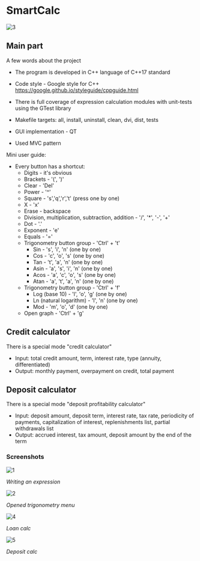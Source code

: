 # SmartCalc

![3](./images/3.png)

## Main part

A few words about the project

- The program is developed in C++ language of C++17 standard

- Code style - Google style for C++ https://google.github.io/styleguide/cppguide.html

- There is full coverage of expression calculation modules with unit-tests using the GTest library

- Makefile targets: all, install, uninstall, clean, dvi, dist, tests

- GUI implementation - QT

- Used MVC pattern

Mini user guide:

- Every button has a shortcut:
  - Digits - it's obvious
  - Brackets - '(', ')'
  - Clear - 'Del'
  - Power - '^'
  - Square - 's','q','r','t' (press one by one)
  - X - 'x'
  - Erase - backspace
  - Division, multiplication, subtraction, addition - '/', '*', '-', '+'
  - Dot - '.'
  - Exponent - 'e'
  - Equals - '='
  - Trigonometry button group - 'Ctrl' + 't'
    - Sin - 's', 'i', 'n' (one by one)
    - Cos - 'c', 'o', 's' (one by one)
    - Tan - 't', 'a', 'n' (one by one)
    - Asin - 'a', 's', 'i', 'n' (one by one)
    - Acos - 'a', 'c', 'o', 's' (one by one)
    - Atan - 'a', 't', 'a', 'n' (one by one)
  - Trigonometry button group - 'Ctrl' + 'f'
    - Log (base 10) - 'l', 'o', 'g' (one by one)
    - Ln (natural logarithm) - 'l', 'n' (one by one)
    - Mod - 'm', 'o', 'd' (one by one)
  - Open graph - 'Ctrl' + 'g'

## Credit calculator

There is a special mode "credit calculator"
- Input: total credit amount, term, interest rate, type (annuity, differentiated)
- Output: monthly payment, overpayment on credit, total payment

## Deposit calculator

There is a special mode "deposit profitability calculator"
- Input: deposit amount, deposit term, interest rate, tax rate, periodicity of payments, capitalization of interest, replenishments list, partial withdrawals list
- Output: accrued interest, tax amount, deposit amount by the end of the term

### Screenshots

![1](./images/1.png)

*Writing an expression*

![2](./images/2.png)

*Opened trigonometry menu*

![4](./images/4.png)

*Loan calc*

![5](./images/5.png)

*Deposit calc*

